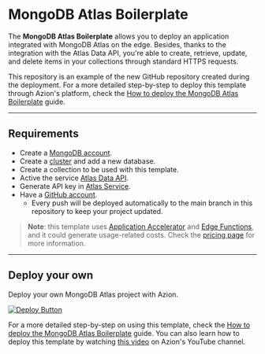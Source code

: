 # MongoDB Atlas Boilerplate

The **MongoDB Atlas Boilerplate** allows you to deploy an application integrated with MongoDB Atlas on the edge. Besides, thanks to the integration with the Atlas Data API, you're able to create, retrieve, update, and delete items in your collections through standard HTTPS requests.

This repository is an example of the new GitHub repository created during the deployment. For a more detailed step-by-step to deploy this template through Azion's platform, check the [How to deploy the MongoDB Atlas Boilerplate](https://www.azion.com/en/documentation/products/guides/mongodb-atlas/) guide.

---

## Requirements

- Create a [MongoDB account](https://www.mongodb.com/cloud/atlas/register).
- Create a [cluster](https://www.mongodb.com/docs/atlas/create-database-deployment/) and add a new database.
- Create a collection to be used with this template.
- Active the service [Atlas Data API](https://www.mongodb.com/docs/atlas/app-services/data-api/).
- Generate API key in [Atlas Service](https://www.mongodb.com/docs/atlas/app-services/authentication/api-key/#std-label-api-key-authentication).
- Have a [GitHub account](https://github.com/signup).
  - Every push will be deployed automatically to the main branch in this repository to keep your project updated.

> **Note**: this template uses [Application Accelerator](https://www.azion.com/en/documentation/products/build/edge-application/application-accelerator/) and [Edge Functions](https://www.azion.com/en/documentation/products/build/edge-application/edge-functions/), and it could generate usage-related costs. Check the [pricing page](https://www.azion.com/en/pricing/) for more information.

---

## Deploy your own

Deploy your own MongoDB Atlas project with Azion.

[![Deploy Button](https://www.azion.com/button/)](https://console.azion.com/create/mongodb-atlas/mongodb-atlas "Deploy with Azion")

For a more detailed step-by-step on using this template, check the [How to deploy the MongoDB Atlas Boilerplate](https://www.azion.com/en/documentation/products/guides/mongodb-atlas/) guide. You can also learn how to deploy this template by watching [this video](https://www.youtube.com/watch?v=pKv8c0RNbGY&list=PL02NW2s3y10OR8Vw4hsth3TLw4R7VE094&index=6&pp=iAQB) on Azion's YouTube channel.